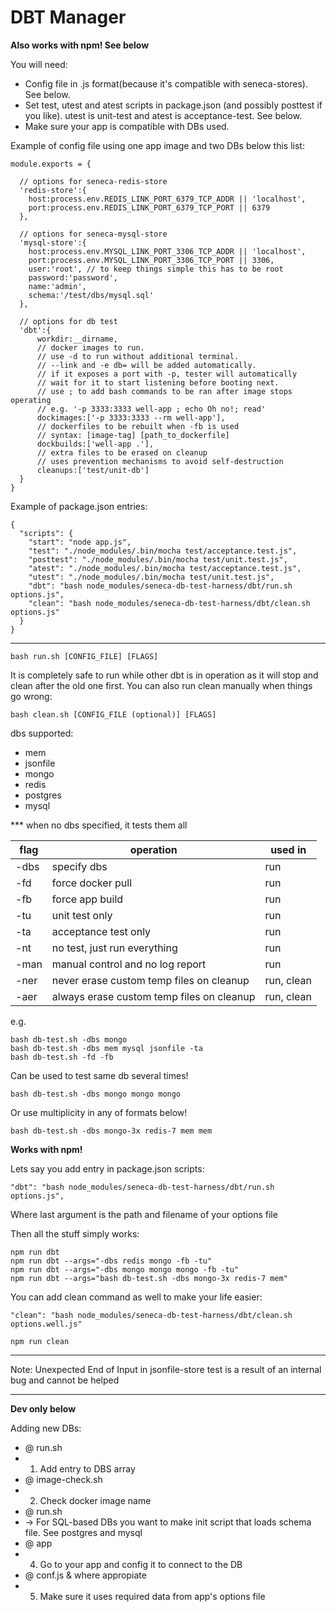 # DBT Manager

**Also works with npm! See below**

You will need:
- Config file in .js format(because it's compatible with seneca-stores). See below.
- Set test, utest and atest scripts in package.json (and possibly posttest if you like). utest is unit-test and atest is acceptance-test. See below.
- Make sure your app is compatible with DBs used.

Example of config file using one app image and two DBs below this list:
```
module.exports = {

  // options for seneca-redis-store
  'redis-store':{
    host:process.env.REDIS_LINK_PORT_6379_TCP_ADDR || 'localhost',
    port:process.env.REDIS_LINK_PORT_6379_TCP_PORT || 6379
  },

  // options for seneca-mysql-store
  'mysql-store':{
    host:process.env.MYSQL_LINK_PORT_3306_TCP_ADDR || 'localhost',
    port:process.env.MYSQL_LINK_PORT_3306_TCP_PORT || 3306,
    user:'root', // to keep things simple this has to be root
    password:'password',
    name:'admin',
    schema:'/test/dbs/mysql.sql'
  },

  // options for db test
  'dbt':{
      workdir:__dirname,
      // docker images to run.
      // use -d to run without additional terminal.
      // --link and -e db= will be added automatically.
      // if it exposes a port with -p, tester will automatically
      // wait for it to start listening before booting next.
      // use ; to add bash commands to be ran after image stops operating
      // e.g. '-p 3333:3333 well-app ; echo Oh no!; read'
      dockimages:['-p 3333:3333 --rm well-app'],
      // dockerfiles to be rebuilt when -fb is used
      // syntax: [image-tag] [path_to_dockerfile]
      dockbuilds:['well-app .'],
      // extra files to be erased on cleanup
      // uses prevention mechanisms to avoid self-destruction
      cleanups:['test/unit-db']
  }
}
```

Example of package.json entries:
```
{
  "scripts": {
    "start": "node app.js",
    "test": "./node_modules/.bin/mocha test/acceptance.test.js",
    "posttest": "./node_modules/.bin/mocha test/unit.test.js",
    "atest": "./node_modules/.bin/mocha test/acceptance.test.js",
    "utest": "./node_modules/.bin/mocha test/unit.test.js",
    "dbt": "bash node_modules/seneca-db-test-harness/dbt/run.sh options.js",
    "clean": "bash node_modules/seneca-db-test-harness/dbt/clean.sh options.js"
  }
}
```

---

```
bash run.sh [CONFIG_FILE] [FLAGS]
```

It is completely safe to run while other dbt is in operation as it will stop and clean after the old one first.
You can also run clean manually when things go wrong:
```
bash clean.sh [CONFIG_FILE (optional)] [FLAGS]
```

dbs supported:
- mem
- jsonfile
- mongo
- redis
- postgres
- mysql

*** when no dbs specified, it tests them all

| flag  |                           operation                            |   used in  |
|-------|----------------------------------------------------------------|------------|
| -dbs  | specify dbs                                                    |    run     |
| -fd   | force docker pull                                              |    run     |
| -fb   | force app build                                                |    run     |
| -tu   | unit test only                                                 |    run     |
| -ta   | acceptance test only                                           |    run     |
| -nt   | no test, just run everything                                   |    run     |
| -man  | manual control and no log report                               |    run     |
| -ner  | never erase custom temp files on cleanup                       | run, clean |
| -aer  | always erase custom temp files on cleanup                      | run, clean |

e.g.

```
bash db-test.sh -dbs mongo
bash db-test.sh -dbs mem mysql jsonfile -ta
bash db-test.sh -fd -fb
```

Can be used to test same db several times!
```
bash db-test.sh -dbs mongo mongo mongo
```

Or use multiplicity in any of formats below!
```
bash db-test.sh -dbs mongo-3x redis-7 mem mem
```

**Works with npm!**

Lets say you add entry in package.json scripts:
```
"dbt": "bash node_modules/seneca-db-test-harness/dbt/run.sh options.js",
```
Where last argument is the path and filename of your options file

Then all the stuff simply works:

```
npm run dbt
npm run dbt --args="-dbs redis mongo -fb -tu" 
npm run dbt --args="-dbs mongo mongo mongo -fb -tu" 
npm run dbt --args="bash db-test.sh -dbs mongo-3x redis-7 mem"
```

You can add clean command as well to make your life easier:
```
"clean": "bash node_modules/seneca-db-test-harness/dbt/clean.sh options.well.js"
```

```
npm run clean
```

---

Note: Unexpected End of Input in jsonfile-store test is a result of an internal bug and cannot be helped

---

**Dev only below**

Adding new DBs:

- @ run.sh
- 1) Add entry to DBS array
- @ image-check.sh
- 2) Check docker image name
- @ run.sh
- -> For SQL-based DBs you want to make init script that loads schema file. See postgres and mysql
- @ app
- 4) Go to your app and config it to connect to the DB
- @ conf.js & where appropiate
- 5) Make sure it uses required data from app's options file